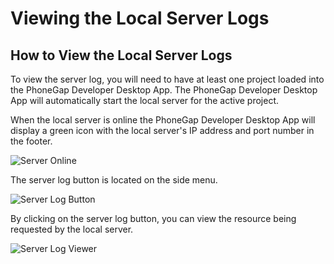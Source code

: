 # Viewing the Local Server Logs

## How to View the Local Server Logs

To view the server log, you will need to have at least one project loaded into the PhoneGap Developer Desktop App. The PhoneGap Developer Desktop App will automatically start the local server for the active project.

When the local server is online the PhoneGap Developer Desktop App will display a green icon with the local server's IP address and port number in the footer.

![Server Online](https://raw.github.com/hermwong/phonegap-gui/master/docs-assets/server/docs-server-status-online.png)

The server log button is located on the side menu.

![Server Log Button](https://raw.github.com/hermwong/phonegap-gui/master/docs-assets/server/docs-server-log-button.png)

By clicking on the server log button, you can view the resource being requested by the local server.

![Server Log Viewer](https://raw.github.com/hermwong/phonegap-gui/master/docs-assets/server/docs-server-log-window.png)